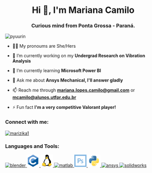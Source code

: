<h1 align="center">Hi 👋, I'm Mariana Camilo</h1>
<h3 align="center">Curious mind from Ponta Grossa - Paraná.</h3>

<p align="left"> <img src="https://komarev.com/ghpvc/?username=pyuurin&label=Profile%20views&color=0e75b6&style=flat" alt="pyuurin" /> </p>

- 👩🏽 My pronoums are She/Hers

- 🔭 I’m currently working on my **Undergrad Research on Vibration Analysis**

- 🌱 I’m currently learning **Microsoft Power BI**

- 💬 Ask me about **Ansys Mechanical, I'll answer gladly**

- 📫 Reach me through **mariana.lopes.camilo@gmail.com** or **mcamilo@alunos.utfpr.edu.br**

- ⚡ Fun fact **I'm a very competitive Valorant player!**

<h3 align="left">Connect with me:</h3>
<p align="left">
<a href="https://twitter.com/marizika1" target="blank"><img align="center" src="https://raw.githubusercontent.com/rahuldkjain/github-profile-readme-generator/master/src/images/icons/Social/twitter.svg" alt="marizika1" height="30" width="40" /></a>
</p>

<h3 align="left">Languages and Tools:</h3>
<p align="left"> <a href="https://www.blender.org/" target="_blank" rel="noreferrer"> <img src="https://download.blender.org/branding/community/blender_community_badge_white.svg" alt="blender" width="40" height="40"/> </a> <a href="https://www.cprogramming.com/" target="_blank" rel="noreferrer"> <img src="https://raw.githubusercontent.com/devicons/devicon/master/icons/c/c-original.svg" alt="c" width="40" height="40"/> </a> <a href="https://www.linux.org/" target="_blank" rel="noreferrer"> <img src="https://raw.githubusercontent.com/devicons/devicon/master/icons/linux/linux-original.svg" alt="linux" width="40" height="40"/> </a> <a href="https://www.mathworks.com/" target="_blank" rel="noreferrer"> <img src="https://upload.wikimedia.org/wikipedia/commons/2/21/Matlab_Logo.png" alt="matlab" width="40" height="40"/> </a> <a href="https://www.photoshop.com/en" target="_blank" rel="noreferrer"> <img src="https://raw.githubusercontent.com/devicons/devicon/master/icons/photoshop/photoshop-line.svg" alt="photoshop" width="40" height="40"/> </a> <a href="https://www.python.org" target="_blank" rel="noreferrer"> <img src="https://raw.githubusercontent.com/devicons/devicon/master/icons/python/python-original.svg" alt="python" width="40" height="40"/> </a> <a href="https://www.ansys.com" target="_blank" rel="noreferrer"> <img src="https://upload.wikimedia.org/wikipedia/commons/e/e5/ANSYS_logo.png" alt="ansys" width="100" height="40"/> </a> 
<a href="https://www.solidworks.com/pt-br" target="_blank" rel="noreferrer"> <img src="https://icon-library.com/images/solidworks-icon/solidworks-icon-24.jpg" alt="solidworks" width="40" height="40"/> </a></p>
